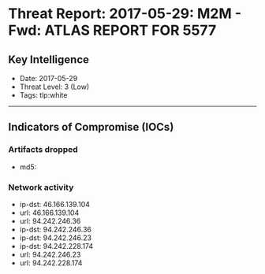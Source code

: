 # Threat Report: 2017-05-29: M2M - Fwd:  ATLAS REPORT FOR 5577


## Key Intelligence
* Date: 2017-05-29
* Threat Level: 3 (Low)
* Tags: tlp:white

---

## Indicators of Compromise (IOCs)
### Artifacts dropped
* md5: <md5>

### Network activity
* ip-dst: 46.166.139.104
* url: 46.166.139.104
* url: 94.242.246.36
* ip-dst: 94.242.246.36
* ip-dst: 94.242.246.23
* ip-dst: 94.242.228.174
* url: 94.242.246.23
* url: 94.242.228.174
